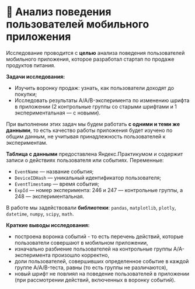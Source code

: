 # 📱 Анализ поведения пользователей мобильного приложения

Исследование проводится с **целью** анализа поведения пользователей мобильного приложения, которое разработал стартап по продаже продуктов питания.

**Задачи исследования:**

- Изучить воронку продаж: узнать, как пользователи доходят до покупки;
- Исследовать результаты A/A/B-эксперимента по изменению шрифта в приложении (2 контрольные группы со старыми шрифтами и 1 экспериментальная — с новыми). 

При выполнении этих задач мы будем работать **с одними и теми же данными**, то есть качество работы приложения будет изучено по общим данным, не учитывая принадлежность пользователей к экспериментам.

**Таблица с данными** предоставлена Яндекс.Практикумом и содержит записи о действиях пользователя или событиях. Переменные: 
- `EventName` — название события;
- `DeviceIDHash` — уникальный идентификатор пользователя;
- `EventTimestamp` — время события;
- `ExpId` — номер эксперимента: 246 и 247 — контрольные группы, а 248 — экспериментальная.

В работе мы задействовали **библиотеки**: `pandas`, `matplotlib`, `plotly`, `datetime`, `numpy`, `scipy`, `math`.

**Краткие выводы исследования:**
- построена воронка событий - то есть перечень действий, которые пользователи совершают в мобильном приложении,
- изначально разбиение пользователей на контрольные группы А/А-эксперимента произошло корректно, 
- доли пользователей, совершивших определенное событие в каждой группе A/A/B-теста, равны (то есть группы не различаются),
- новый шрифт не повлиял на поведение пользователей в приложении (при рассмотрении действий, включенных в воронку событий).